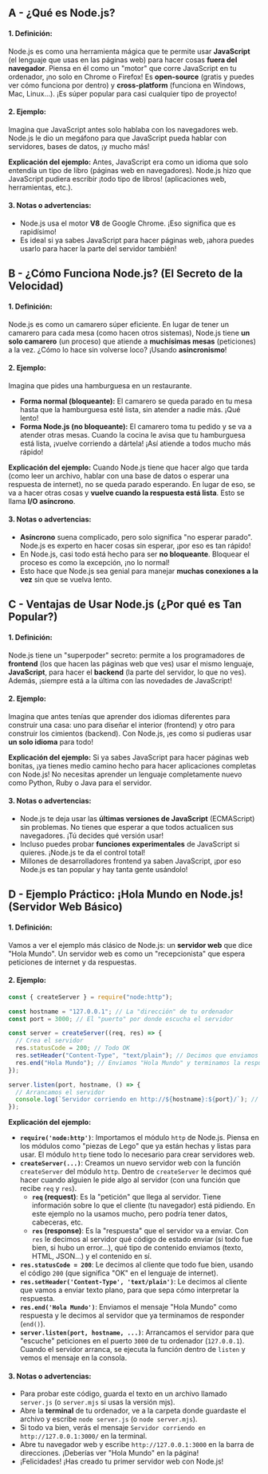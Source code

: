 ## A - ¿Qué es Node.js?

#### 1. **Definición:**

Node.js es como una herramienta mágica que te permite usar **JavaScript** (el lenguaje que usas en las páginas web) para hacer cosas **fuera del navegador**. Piensa en él como un "motor" que corre JavaScript en tu ordenador, ¡no solo en Chrome o Firefox! Es **open-source** (gratis y puedes ver cómo funciona por dentro) y **cross-platform** (funciona en Windows, Mac, Linux...). ¡Es súper popular para casi cualquier tipo de proyecto!

#### 2. **Ejemplo:**

Imagina que JavaScript antes solo hablaba con los navegadores web. Node.js le dio un megáfono para que JavaScript pueda hablar con servidores, bases de datos, ¡y mucho más!

**Explicación del ejemplo:**
Antes, JavaScript era como un idioma que solo entendía un tipo de libro (páginas web en navegadores). Node.js hizo que JavaScript pudiera escribir ¡todo tipo de libros! (aplicaciones web, herramientas, etc.).

#### 3. **Notas o advertencias:**

- Node.js usa el motor **V8** de Google Chrome. ¡Eso significa que es rapidísimo!
- Es ideal si ya sabes JavaScript para hacer páginas web, ¡ahora puedes usarlo para hacer la parte del servidor también!

## B - ¿Cómo Funciona Node.js? (El Secreto de la Velocidad)

#### 1. **Definición:**

Node.js es como un camarero súper eficiente. En lugar de tener un camarero para cada mesa (como hacen otros sistemas), Node.js tiene **un solo camarero** (un proceso) que atiende a **muchísimas mesas** (peticiones) a la vez. ¿Cómo lo hace sin volverse loco? ¡Usando **asincronismo**!

#### 2. **Ejemplo:**

Imagina que pides una hamburguesa en un restaurante.

- **Forma normal (bloqueante):** El camarero se queda parado en tu mesa hasta que la hamburguesa esté lista, sin atender a nadie más. ¡Qué lento!
- **Forma Node.js (no bloqueante):** El camarero toma tu pedido y se va a atender otras mesas. Cuando la cocina le avisa que tu hamburguesa está lista, ¡vuelve corriendo a dártela! ¡Así atiende a todos mucho más rápido!

**Explicación del ejemplo:**
Cuando Node.js tiene que hacer algo que tarda (como leer un archivo, hablar con una base de datos o esperar una respuesta de internet), no se queda parado esperando. En lugar de eso, se va a hacer otras cosas y **vuelve cuando la respuesta está lista**. Esto se llama **I/O asíncrono**.

#### 3. **Notas o advertencias:**

- **Asíncrono** suena complicado, pero solo significa "no esperar parado". Node.js es experto en hacer cosas sin esperar, ¡por eso es tan rápido!
- En Node.js, casi todo está hecho para ser **no bloqueante**. Bloquear el proceso es como la excepción, ¡no lo normal!
- Esto hace que Node.js sea genial para manejar **muchas conexiones a la vez** sin que se vuelva lento.

## C - Ventajas de Usar Node.js (¿Por qué es Tan Popular?)

#### 1. **Definición:**

Node.js tiene un "superpoder" secreto: permite a los programadores de **frontend** (los que hacen las páginas web que ves) usar el mismo lenguaje, **JavaScript**, para hacer el **backend** (la parte del servidor, lo que no ves). Además, ¡siempre está a la última con las novedades de JavaScript!

#### 2. **Ejemplo:**

Imagina que antes tenías que aprender dos idiomas diferentes para construir una casa: uno para diseñar el interior (frontend) y otro para construir los cimientos (backend). Con Node.js, ¡es como si pudieras usar **un solo idioma** para todo!

**Explicación del ejemplo:**
Si ya sabes JavaScript para hacer páginas web bonitas, ¡ya tienes medio camino hecho para hacer aplicaciones completas con Node.js! No necesitas aprender un lenguaje completamente nuevo como Python, Ruby o Java para el servidor.

#### 3. **Notas o advertencias:**

- Node.js te deja usar las **últimas versiones de JavaScript** (ECMAScript) sin problemas. No tienes que esperar a que todos actualicen sus navegadores. ¡Tú decides qué versión usar!
- Incluso puedes probar **funciones experimentales** de JavaScript si quieres. ¡Node.js te da el control total!
- Millones de desarrolladores frontend ya saben JavaScript, ¡por eso Node.js es tan popular y hay tanta gente usándolo!

## D - Ejemplo Práctico: ¡Hola Mundo en Node.js! (Servidor Web Básico)

#### 1. **Definición:**

Vamos a ver el ejemplo más clásico de Node.js: un **servidor web** que dice "Hola Mundo". Un servidor web es como un "recepcionista" que espera peticiones de internet y da respuestas.

#### 2. **Ejemplo:**

```javascript
const { createServer } = require("node:http");

const hostname = "127.0.0.1"; // La "dirección" de tu ordenador
const port = 3000; // El "puerto" por donde escucha el servidor

const server = createServer((req, res) => {
  // Crea el servidor
  res.statusCode = 200; // Todo OK
  res.setHeader("Content-Type", "text/plain"); // Decimos que enviamos texto plano
  res.end("Hola Mundo"); // Enviamos "Hola Mundo" y terminamos la respuesta
});

server.listen(port, hostname, () => {
  // Arrancamos el servidor
  console.log(`Servidor corriendo en http://${hostname}:${port}/`); // Mensaje en la consola
});
```

**Explicación del ejemplo:**

- **`require('node:http')`**: Importamos el módulo `http` de Node.js. Piensa en los módulos como "piezas de Lego" que ya están hechas y listas para usar. El módulo `http` tiene todo lo necesario para crear servidores web.
- **`createServer(...)`**: Creamos un nuevo servidor web con la función `createServer` del módulo `http`. Dentro de `createServer` le decimos qué hacer cuando alguien le pide algo al servidor (con una función que recibe `req` y `res`).
  - **`req` (request)**: Es la "petición" que llega al servidor. Tiene información sobre lo que el cliente (tu navegador) está pidiendo. En este ejemplo no la usamos mucho, pero podría tener datos, cabeceras, etc.
  - **`res` (response)**: Es la "respuesta" que el servidor va a enviar. Con `res` le decimos al servidor qué código de estado enviar (si todo fue bien, si hubo un error...), qué tipo de contenido enviamos (texto, HTML, JSON...) y el contenido en sí.
- **`res.statusCode = 200`**: Le decimos al cliente que todo fue bien, usando el código `200` (que significa "OK" en el lenguaje de internet).
- **`res.setHeader('Content-Type', 'text/plain')`**: Le decimos al cliente que vamos a enviar texto plano, para que sepa cómo interpretar la respuesta.
- **`res.end('Hola Mundo')`**: Enviamos el mensaje "Hola Mundo" como respuesta y le decimos al servidor que ya terminamos de responder (`end()`).
- **`server.listen(port, hostname, ...)`**: Arrancamos el servidor para que "escuche" peticiones en el puerto `3000` de tu ordenador (`127.0.0.1`). Cuando el servidor arranca, se ejecuta la función dentro de `listen` y vemos el mensaje en la consola.

#### 3. **Notas o advertencias:**

- Para probar este código, guarda el texto en un archivo llamado `server.js` (o `server.mjs` si usas la versión mjs).
- Abre la **terminal** de tu ordenador, ve a la carpeta donde guardaste el archivo y escribe `node server.js` (o `node server.mjs`).
- Si todo va bien, verás el mensaje `Servidor corriendo en http://127.0.0.1:3000/` en la terminal.
- Abre tu navegador web y escribe `http://127.0.0.1:3000` en la barra de direcciones. ¡Deberías ver "Hola Mundo" en la página!
- ¡Felicidades! ¡Has creado tu primer servidor web con Node.js!
